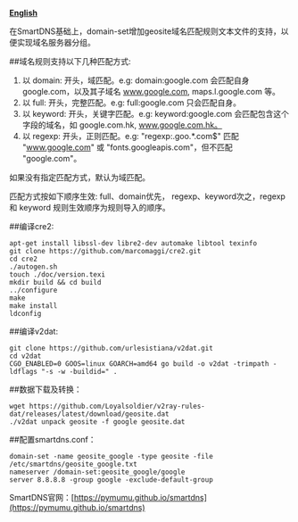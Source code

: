 **[English](ReadMe_en.md)**

在SmartDNS基础上，domain-set增加geosite域名匹配规则文本文件的支持，以便实现域名服务器分组。

##域名规则支持以下几种匹配方式:
1) 以 domain: 开头，域匹配。e.g: domain:google.com 会匹配自身 google.com，以及其子域名 www.google.com, maps.l.google.com 等。
2) 以 full: 开头，完整匹配。e.g: full:google.com 只会匹配自身。
3) 以 keyword: 开头，关键字匹配。e.g: keyword:google.com 会匹配包含这个字段的域名，如 google.com.hk, www.google.com.hk。
4) 以 regexp: 开头，正则匹配。e.g: "regexp:\.goo.*\.com$" 匹配 "www.google.com" 或 "fonts.googleapis.com"，但不匹配 "google.com"。

如果没有指定匹配方式，默认为域匹配。

匹配方式按如下顺序生效: full、domain优先， regexp、keyword次之，regexp 和 keyword 规则生效顺序为规则导入的顺序。

##编译cre2:
```
apt-get install libssl-dev libre2-dev automake libtool texinfo
git clone https://github.com/marcomaggi/cre2.git
cd cre2
./autogen.sh
touch ./doc/version.texi
mkdir build && cd build
../configure
make
make install
ldconfig
```
##编译v2dat:
```
git clone https://github.com/urlesistiana/v2dat.git
cd v2dat
CGO_ENABLED=0 GOOS=linux GOARCH=amd64 go build -o v2dat -trimpath -ldflags "-s -w -buildid=" .
```
##数据下载及转换：
```
wget https://github.com/Loyalsoldier/v2ray-rules-dat/releases/latest/download/geosite.dat
./v2dat unpack geosite -f google geosite.dat
```
##配置smartdns.conf：
```
domain-set -name geosite_google -type geosite -file /etc/smartdns/geosite_google.txt
nameserver /domain-set:geosite_google/google
server 8.8.8.8 -group google -exclude-default-group
```
SmartDNS官网：[https://pymumu.github.io/smartdns](https://pymumu.github.io/smartdns)

